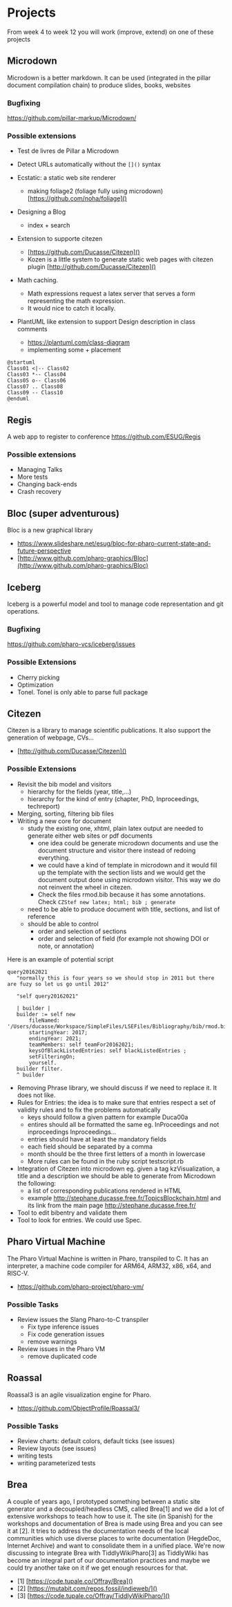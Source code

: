 # Projects

From week 4 to week 12 you will work (improve, extend) on one of these projects

## Microdown
Microdown is a better markdown. It can be used (integrated in the pillar document compilation chain) to produce slides, books, websites

### Bugfixing

https://github.com/pillar-markup/Microdown/

### Possible extensions
- Test de livres de Pillar a Microdown
- Detect URLs automatically without the `[]()` syntax
- Ecstatic: a static  web site renderer 
   - making foliage2 (foliage fully using microdown) [https://github.com/noha/foliage]()
- Designing a Blog
  - index + search	
- Extension to supporte citezen
  - [https://github.com/Ducasse/Citezen]()
  - Kozen is a little system to generate static web pages with citezen plugin [http://github.com/Ducasse/Citezen]()

- Math caching. 
   - Math expressions request a latex server that serves a form representing the math expression. 
   - It would nice to catch it locally.

- PlantUML like extension to support Design description in class comments
   -  https://plantuml.com/class-diagram
   - implementing some + placement

```
@startuml
Class01 <|-- Class02
Class03 *-- Class04
Class05 o-- Class06
Class07 .. Class08
Class09 -- Class10
@enduml
```


## Regis
A web app to register to conference https://github.com/ESUG/Regis

### Possible extensions
- Managing Talks
- More tests
- Changing back-ends
- Crash recovery

## Bloc (super adventurous)
Bloc is a new graphical library
- https://www.slideshare.net/esug/bloc-for-pharo-current-state-and-future-perspective
- [http://www.github.com/pharo-graphics/Bloc](http://www.github.com/pharo-graphics/Bloc)

## Iceberg
Iceberg is a powerful model and tool to manage code representation and git operations.

### Bugfixing

https://github.com/pharo-vcs/iceberg/issues

### Possible Extensions
- Cherry picking
- Optimization
- Tonel. Tonel is only able to parse full package


## Citezen 
Citezen is a library to manage scientific publications. It also support the generation of webpage, CVs...
- [http://github.com/Ducasse/Citezen]()

### Possible Extensions
- Revisit the bib model and visitors 
   - hierarchy for the fields (year, title,...) 
   - hierarchy for the kind of entry (chapter, PhD, Inproceedings, techreport)
- Merging, sorting, filtering bib files 
- Writing a new core for document 
   - study the existing one, xhtml, plain latex output are needed to generate either web sites or pdf documents
      - one idea could be generate microdown documents and use the document structure and visitor there instead of redoing everything.
      - we could have a kind of template in microdown and it would fill up the template with the section lists and we would get the document output done using microdown visitor. This way we do not reinvent the wheel in citezen. 
      - Check the files rmod.bib because it has some annotations. Check `CZStef new latex; html; bib ; generate`
   - need to be able to produce document with title, sections, and list of reference
   - should be able to control
      - order and selection of sections
      - order and selection of field (for example not showing DOI or note, or annotation)

 Here is an example of potential script
 ```
 query20162021
	"normally this is four years so we should stop in 2011 but there are fuzy so let us go until 2012"

	"self query20162021"

	| builder |
	builder := self new
		fileNamed: '/Users/ducasse/Workspace/SimpleFiles/LSEFiles/Bibliography/bib/rmod.bib';
		startingYear: 2017;
		endingYear: 2021;
		teamMembers: self teamFor20162021;
		keysOfBlackListedEntries: self blackListedEntries ;
		setFilteringOn;
		yourself.
	builder filter.
	^ builder 
```      
      
- Removing Phrase library, we should discuss if we need to replace it. It does not like. 
- Rules for Entries: the idea is to make sure that entries respect a set of validity rules and to fix the problems automatically
   - keys should follow a given pattern for example Duca00a
   - entires should all be formatted the same eg. InProceedings and not inproceedings Inproceedings...
   - entries should have at least the mandatory fields
   - each field should be separated by a comma
   - month should be the three first letters of a month in lowercase
   - More rules can be found in the ruby script testscript.rb
- Integration of Citezen into microdown eg. given a tag kzVisualization, a title and a description we should be able to generate from Microdown the following: 
   - a list of corresponding publications rendered in HTML
   - example http://stephane.ducasse.free.fr/TopicsBlockchain.html and its link from the main page http://stephane.ducasse.free.fr/
- Tool to edit bibentry and validate them
- Tool to look for entries. We could use Spec.

## Pharo Virtual Machine
The Pharo Virtual Machine is written in Pharo, transpiled to C.
It has an interpreter, a machine code compiler for ARM64, ARM32, x86, x64, and RISC-V.
- https://github.com/pharo-project/pharo-vm/

### Possible Tasks
- Review issues the Slang Pharo-to-C transpiler
   - Fix type inference issues
   - Fix code generation issues
   - remove warnings
- Review issues in the Pharo VM
   - remove duplicated code


## Roassal
Roassal3 is an agile visualization engine for Pharo.
- https://github.com/ObjectProfile/Roassal3/

### Possible Tasks
- Review charts: default colors, default ticks (see issues)
- Review layouts (see issues)
- writing tests
- writing parameterized tests

## Brea
A couple of years ago, I prototyped something between a static site generator and a decoupled/headless CMS, called Brea[1] and we did a lot of extensive workshops to teach how to use it. The site (in Spanish) for the workshops and documentation of Brea is made using Brea and you can see it at [2]. It tries to address the documentation needs of the local communities which use diverse places to write documentation (HegdeDoc, Internet Archive) and want to consolidate them in a unified place. We're now discussing to integrate Brea with TiddlyWikiPharo[3] as TiddlyWiki has become an integral part of our documentation practices and maybe we could try another take on it if we get enough resources for that.

- [1] [https://code.tupale.co/Offray/Brea]()
- [2] [https://mutabit.com/repos.fossil/indieweb/]()
- [3] [https://code.tupale.co/Offray/TiddlyWikiPharo/]()
